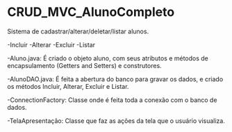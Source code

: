 # CRUD_MVC_AlunoCompleto
Sistema de cadastrar/alterar/deletar/listar alunos.

-Incluir -Alterar -Excluir -Listar

-Aluno.java: É criado o objeto aluno, com seus atributos e métodos de encapsulamento (Getters and Setters) e construtores.

-AlunoDAO.java: É feita a abertura do banco para gravar os dados, e criado os métodos Incluir, Alterar, Excluir e Listar.

-ConnectionFactory: Classe onde é feita toda a conexão com o banco de dados.

-TelaApresentação: Classe que faz as ações da tela que o usuário visualiza.
